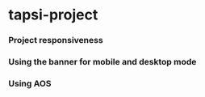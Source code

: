 # tapsi-project
### Project responsiveness
### Using the banner for mobile and desktop mode
### Using AOS
